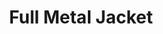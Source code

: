 ---
layout: post
title: Full Metal Jacket
director: Stanley Kubrick 
year: 1987
cover: https://images.mubicdn.net/images/film/202/cache-8026-1635685058/image-w1280.jpg
---